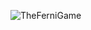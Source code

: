 ![TheFerniGame](https://user-images.githubusercontent.com/55295915/120043882-67595800-c02a-11eb-987d-4bbaf5b2d013.png)
